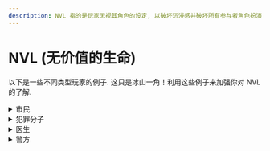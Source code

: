 ```yaml
---
description: NVL 指的是玩家无视其角色的设定, 以破坏沉浸感并破坏所有参与者角色扮演体验的方式行事的情况.
---
```


# NVL (无价值的生命)

以下是一些不同类型玩家的例子. 这只是冰山一角！利用这些例子来加强你对 NVL 的了解.

<details>

<summary>市民</summary>

1. 一个玩家的角色被犯罪分子绑架，但该玩家没有按照角色的设定，配合扮演被俘虏的角色，而是反抗或逃跑。这样就破坏了沉浸感，影响了所有人的角色扮演体验.
2. 一个玩家的角色被卷入警察和罪犯之间的交火中，但该玩家没有寻找掩护或试图逃跑，而是无视危险，继续表现得好像什么也没发生一样。这同样破坏了沉浸感，影响了所有人的角色扮演体验.

</details>

<details>

<summary>犯罪分子</summary>

1. 一个玩家的角色正在进行银行抢劫, 但该玩家并没有表现得像一个老练的罪犯, 而是做出粗心大意的错误或无视其行为的后果, 这破坏了沉浸感并影响了所有人的角色扮演体验.
2. 一个玩家的角色正与警察进行高速追逐，但该玩家没有表现得像一个危险且难以捉摸的罪犯，而是做出鲁莽和愚蠢的决定，这破坏了沉浸感，并影响了所有人的角色扮演体验.

</details>

<details>

<summary>医生</summary>

1. 一个玩家的角色被叫到紧急事件现场，但该玩家没有像一个专业且富有同情心的医疗急救人员那样行事，而是无视规章制度或做出草率的决定，破坏了沉浸感，影响了所有人的角色扮演体验.
2. 一个玩家的角色在治疗受伤的病人，但该玩家没有表现得像一个技术娴熟、知识渊博的医疗专业人员，而是犯下粗心大意的错误或无视其行为的后果，破坏了沉浸感，影响了所有人的角色扮演体验.

</details>

<details>

<summary>警方</summary>

1. 一个玩家的角色正在追捕罪犯，但该玩家没有像一个专业且冷静的执法人员那样行事，而是无视程序，做出危险或不理智的决定，破坏了沉浸感，影响了所有人的角色扮演体验.
2. 一个玩家的角色正与一个危险的罪犯进行紧张的对峙，但该玩家没有表现得像一个冷静且有经验的谈判专家，而是做出草率或不理智的决定，破坏了沉浸感，影响了所有人的角色扮演体验.

</details>
